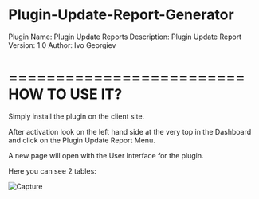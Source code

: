 # Plugin-Update-Report-Generator

Plugin Name: Plugin Update Reports
Description: Plugin Update Report
Version: 1.0
Author: Ivo Georgiev

=========================
    HOW TO USE IT?
=========================

Simply install the plugin on the client site.

After activation look on the left hand side at the very top in the Dashboard and click on the Plugin Update Report Menu. 

A new page will open with the User Interface for the plugin.

Here you can see 2 tables:

![Capture](https://user-images.githubusercontent.com/82714445/200006112-0018c64f-b0df-4d8e-ac27-7121ef25b075.JPG)

